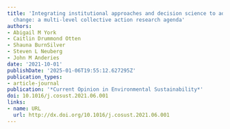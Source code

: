 ```yaml
---
title: 'Integrating institutional approaches and decision science to address climate
  change: a multi-level collective action research agenda'
authors:
- Abigail M York
- Caitlin Drummond Otten
- Shauna BurnSilver
- Steven L Neuberg
- John M Anderies
date: '2021-10-01'
publishDate: '2025-01-06T19:55:12.627295Z'
publication_types:
- article-journal
publication: '*Current Opinion in Environmental Sustainability*'
doi: 10.1016/j.cosust.2021.06.001
links:
- name: URL
  url: http://dx.doi.org/10.1016/j.cosust.2021.06.001
---
```

